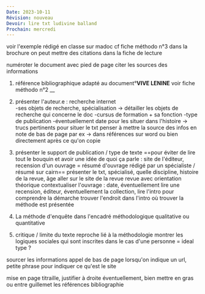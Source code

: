 ```yaml
---
Date: 2023-10-11
Révision: nouveau
Devoir: lire txt ludivine balland
Prochain: mercredi
---
```

voir l'exemple rédigé en classe sur madoc
cf fiche méthodo n°3 dans la brochure
on peut mettre des citations dans la fiche de lecture

numéroter le document avec pied de page
citer les sources des informations

1. référence bibliographique
adapté au document°__VIVE LENINE__ voir fiche méthodo n°2
__
2. présenter l'auteur.e : recherche internet  
-ses objets de recherche, spécialisation -> détailler les objets de recherche qui concerne le doc
-cursus de formation + sa fonction
-type de publication
-éventuellement date pour les situer dans l'histoire
-> trucs pertinents pour situer le txt
penser à mettre la source des infos en note de bas de page par ex -> dans références sur word
ou bien directement après ce qu'on copie

3. présenter le support de publication / type de texte
==pour éviter de lire tout le bouquin et avoir une idée de quoi ça parle : site de l'éditeur, recension d'un ouvrage = résumé d'ouvrage rédigé par un spécialiste / résumé sur cairn==
présenter le txt, spécialisé, quelle discipline, histoire de la revue, âge
aller sur le site de la revue
revue avec orientation théorique 
contextualiser l'ouvrage : date, éventuellement lire une recension, éditeur, éventuellement la collection, lire l'intro pour comprendre la démarche
trouver l'endroit dans l'intro où trouver la méthode est présentée

4. La méthode d'enquête
dans l'encadré méthodologique
qualitative ou quantitative

5. critique / limite du texte
reproche lié à la méthodologie
montrer les logiques sociales qui sont inscrites dans le cas d'une personne = ideal type ?

sourcer les informations
appel de bas de page
lorsqu'on indique un url, petite phrase pour indiquer ce qu'est le site

mise en page
titraille, justifier à droite éventuellement, bien mettre en gras ou entre guillemet les références bibliographie
